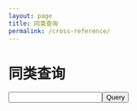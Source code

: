 ```yaml
---
layout: page
title: 同类查询
permalink: /cross-reference/
---
```


# 同类查询

<form action="http://wx.dgeastom.com/" method="post">
<input type="text" name="key"/><input type="submit" value="Query">
</form>
